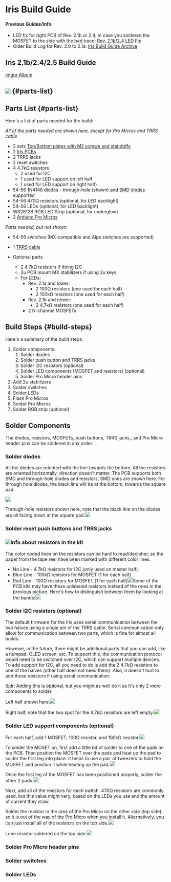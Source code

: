 # Iris Build Guide

#### Previous Guides/Info
* LED fix for right PCB of Rev. 2.1b or 2.4, in case you soldered the MOSFET to the side with the bad trace: [Rev. 2.1b/2.4 LED Fix](https://imgur.com/a/uqt6T)
* Older Build Log for Rev. 2.0 to 2.1a: [Iris Build Guide Archive](iris-build-guide-archive.md)

## Iris 2.1b/2.4/2.5 Build Guide
[Imgur Album](https://imgur.com/a/wc0bO)

## ![](https://i.imgur.com/JMq4iIA.jpg) {#parts-list}

## Parts List {#parts-list}

Here's a list of parts needed for the build:

*All of the parts needed are shown here, except for Pro Micros and TRRS cable*

* 2 sets [Top/Bottom plates with M2 screws and standoffs](https://keeb.io/products/iris-keyboard-case-plates)
* 2 [Iris PCBs](https://keeb.io/products/iris-keyboard-split-ergonomic-keyboard)
* 2 TRRS jacks
* 2 reset switches
* 4 4.7kΩ resistors
    * 2 used for I2C
    * 1 used for LED support on left half
    * 1 used for LED support on right half)
* 54-56 1N4148 diodes - through-hole \(shown\) and [SMD diodes](https://keeb.io/products/1n4148-diodes) supported
* 54-56 470Ω resistors (optional, for LED backlight)
* 54-56 LEDs (optional, for LED backlight)
* WS2812B RGB LED Strip (optional, for underglow)
* 2 [Arduino Pro Micros](https://keeb.io/products/pro-micro-5v-16mhz-arduino-compatible-atmega32u4)

*Parts needed, but not shown:*
* 54-56 switches (MX-compatible and Alps switches are supported)


* 1 [TRRS cable](https://keeb.io/products/trrs-cable)
* Optional parts
  * 2 4.7kΩ resistors if doing I2C
  * 2u PCB mount MX stabilizers if using 2u keys
  * For LEDs:
    * Rev. 2.1a and lower:
      * 2 100Ω resistors \(one used for each half\)
      * 2 100kΩ resistors \(one used for each half\)
    * Rev. 2.1b and newer:
      * 2 4.7kΩ resistors \(one used for each half\)
    * 2 N-channel MOSFETs


## Build Steps {#build-steps}

Here's a summary of the build steps:

1. Solder components
   1. Solder diodes
   2. Solder push button and TRRS jacks
   3. Solder I2C resistors \(optional\)
   4. Solder LED components \(MOSFET and resistors\) \(optional\)
   5. Solder Pro Micro header pins
2. Add 2u stabilizers
3. Solder switches
4. Solder LEDs
5. Flash Pro Micros
6. Solder Pro Micros
7. Solder RGB strip \(optional\)

## Solder Components

The diodes, resistors, MOSFETs, push buttons, TRRS jacks,, and Pro Micro header pins can be soldered in any order.

### Solder diodes

All the diodes are oriented with the line towards the bottom. All the resistors are oriented horizontally, direction doesn't matter. The PCB supports both SMD and through-hole diodes and resistors, SMD ones are shown here. For through hole diodes, the black line will be at the bottom, towards the square pad.

![](https://i.imgur.com/PS0GEXA.jpg)

Through-hole resistors shown here, note that the black line on the diodes are all facing down at the square pad.![](https://i.imgur.com/j3do2SU.png)

### Solder reset push buttons and TRRS jacks

### ![](https://i.imgur.com/YqDm7vj.jpg)Info about resistors in the kit

The color coded lines on the resistors can be hard to read/decipher, so the paper from the tape reel have been marked with different color lines.

* No Line - 4.7kΩ resistors for I2C \(only used on master half\)
* Blue Line - 100kΩ resistors for MOSFET \(1 for each half\)
* Red Line - 100Ω resistors for MOSFET \(1 for each half\)![](https://i.imgur.com/zz1rnXv.png)Some of the PCB kits may have these unlabeled resistors instead of the ones in the previous picture. Here's how to distinguish between them by looking at the bands:![](https://i.imgur.com/HmEYzag.png)

### Solder I2C resistors \(optional\)

The default firmware for the Iris uses serial communication between the two halves using a single pin of the TRRS cable. Serial communication only allow for communication between two parts, which is fine for almost all builds.

However, in the future, there might be additional parts that you can add, like a numpad, OLED screen, etc. To support this, the communication protocol would need to be switched over I2C, which can support multiple devices. To add support for I2C, all you need to do is add the 2 4.7kΩ resistors to one of the halves \(other half does not need them\). Also, it doesn't hurt to add these resistors if using serial communication.

tl;dr: Adding this is optional, but you might as well do it as it's only 2 more components to solder.

Left half shown here:![](https://i.imgur.com/CUjnMP3.png)

Right half, note that the two spot for the 4.7kΩ resistors are left empty:![](https://i.imgur.com/MQFqGEo.jpg)

### Solder LED support components \(optional\)

For each half, add 1 MOSFET, 100Ω resistor, and 100kΩ resistor.![](https://i.imgur.com/2rwjJRf.jpg)

To solder the MOSET on, first add a little bit of solder to one of the pads on the PCB. Then position the MOSFET over the pads and heat up the pad to solder the first leg into place. It helps to use a pair of tweezers to hold the MOSFET and position it while heating up the pad.![](https://i.imgur.com/k3cwV69.png)

Once the first leg of the MOSFET has been positioned properly, solder the other 2 pads.![](https://i.imgur.com/FXKesdZ.png)

Next, add all of the resistors for each switch. 470Ω resistors are commonly used, but this value might vary, based on the LEDs you use and the amount of current they draw.

Solder the resistor in the area of the Pro Micro on the other side \(top side\), so it is out of the way of the Pro Micro when you install it. Alternatively, you can just install all of the resistors on the top side.![](https://i.imgur.com/tazkMue.png)

Lone resistor soldered on the top side.![](https://i.imgur.com/DGoQ3U0.png)

### Solder Pro Micro header pins

### Solder switches

### Solder LEDs
